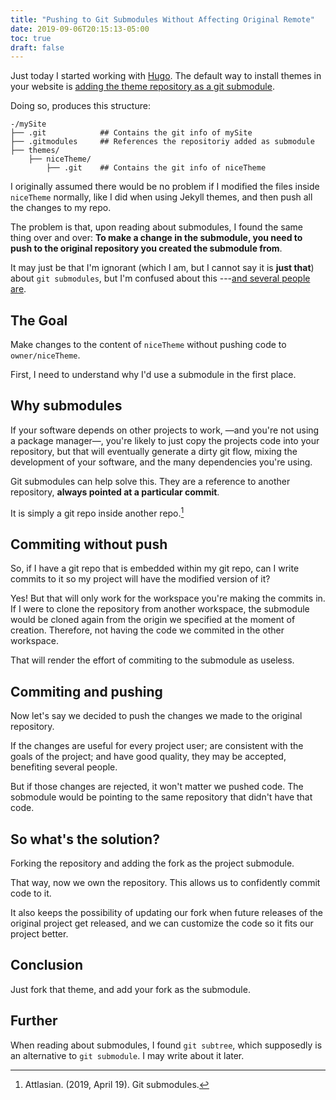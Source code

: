 ```yaml
---
title: "Pushing to Git Submodules Without Affecting Original Remote"
date: 2019-09-06T20:15:13-05:00
toc: true
draft: false
---
```


Just today I started working with [Hugo][gohugo]. The default way to install themes in your
website is [adding the theme repository as a git submodule][hugo-theme-submodules].

Doing so, produces this structure:

```
-/mySite
├── .git            ## Contains the git info of mySite
├── .gitmodules     ## References the repositoriy added as submodule
├── themes/
    ├── niceTheme/
        ├── .git    ## Contains the git info of niceTheme
```

I originally assumed there would be no problem if I modified the files inside `niceTheme`
normally, like I did when using Jekyll themes, and then push all the changes to my repo.

The problem is that, upon reading about submodules, I found the same thing over and over:
**To make a change in the submodule, you need to push to the original repository you created
the submodule from**.

It may just be that I'm ignorant (which I am, but I cannot say it is **just that**) about
`git submodules`, but I'm confused about this ---[and several people are][gohugo-discourse].

## The Goal

Make changes to the content of `niceTheme` without pushing code to `owner/niceTheme`.

First, I need to understand why I'd use a submodule in the first place.

## Why submodules

If your software depends on other projects to work, —and you're not using a package manager—,
you're likely to  just copy the projects code into your repository, but that will
eventually generate a dirty git flow, mixing the development of your software, and the many
dependencies you're using.

Git submodules can help solve this. They are a reference to another repository, **always
pointed at a particular commit**.

It is simply a git repo inside another repo.[^1]

## Commiting without push

So, if I have a git repo that is embedded within my git repo, can I write commits to it so
my project will have the modified version of it?

Yes! But that will only work for the workspace you're making the commits in. If I were to clone
the repository from another workspace, the submodule would be cloned again from the origin we
specified at the moment of creation. Therefore, not having the code we commited in the other
workspace.

That will render the effort of commiting to the submodule as useless.

## Commiting and pushing

Now let's say we decided to push the changes we made to the original repository.

If the changes are useful for every project user; are consistent with the goals of the project;
and have good quality, they may be accepted, benefiting several people.

But if those changes are rejected, it won't matter we pushed code. The sobmodule would be pointing
to the same repository that didn't have that code.

## So what's the solution?

Forking the repository and adding the fork as the project submodule.

That way, now we own the repository. This allows us to confidently commit code to it.

It also keeps the possibility of updating our fork when future releases of the original project get
released, and we can customize the code so it fits our project better.


## Conclusion

Just fork that theme, and add your fork as the submodule.

## Further

When reading about submodules, I found `git subtree`, which supposedly is an alternative to 
`git submodule`. I may write about it later.

[gohugo]: https://gohugo.io/
[gohugo-discourse]: https://discourse.gohugo.io/search?q=submodule%20theme
[hugo-theme-submodules]: https://gohugo.io/getting-started/quick-start/#step-3-add-a-theme

[^1]: Attlasian. (2019, April 19). Git submodules.